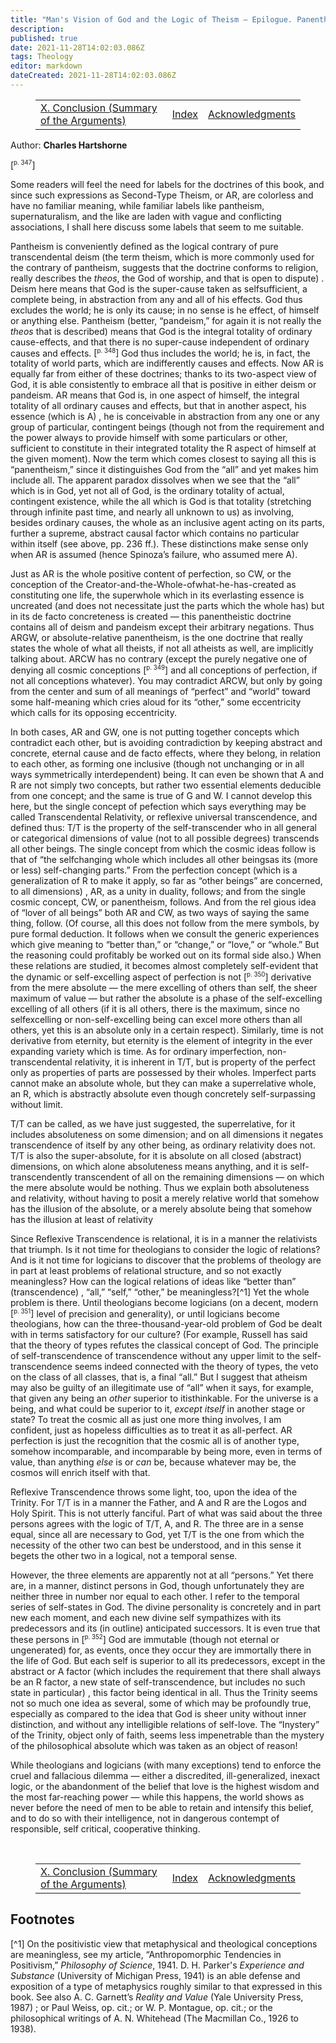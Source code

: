 ```yaml
---
title: "Man's Vision of God and the Logic of Theism — Epilogue. Panentheism, Transcendental Relativity, and the Trinity"
description: 
published: true
date: 2021-11-28T14:02:03.086Z
tags: Theology
editor: markdown
dateCreated: 2021-11-28T14:02:03.086Z
---
```


<figure class="table chapter-navigator">
  <table>
    <tbody>
      <tr>
        <td><a href="/en/book/Charles_Hartshorne/Mans_Vision_of_God/10">X. Conclusion (Summary of the Arguments)</a></td>
        <td><a href="/en/book/Charles_Hartshorne/Mans_Vision_of_God/Index">Index</a></td>
        <td><a href="/en/book/Charles_Hartshorne/Mans_Vision_of_God/Acknowledgments">Acknowledgments</a></td>
      </tr>
    </tbody>
  </table>
</figure>

Author: **Charles Hartshorne**

<span id="p347">[<sup><small>p. 347</small></sup>]</span>

Some readers will feel the need for labels for the doctrines of this book, and since such expressions as Second-Type Theism, or AR, are colorless and have no familiar meaning, while familiar labels like pantheism, supernaturalism, and the like are laden with vague and conflicting associations, I shall here discuss some labels that seem to me suitable. 

Pantheism is conveniently defined as the logical contrary of pure transcendental deism (the term theism, which is more commonly used for the contrary of pantheism, suggests that the doctrine conforms to religion, really describes the _theos_, the God of worship, and that is open to dispute) . Deism here means that God is the super-cause taken as selfsufficient, a complete being, in abstraction from any and all of his effects. God thus excludes the world; he is only its cause; in no sense is he effect, of himself or anything else. Pantheism (better, “pandeism,” for again it is not really the _theos_ that is described) means that God is the integral totality of ordinary cause-effects, and that there is no super-cause independent of ordinary causes and effects. <span id="p348">[<sup><small>p. 348</small></sup>]</span> God thus includes the world; he is, in fact, the totality of world parts, which are indifferently causes and effects. Now AR is equally far from either of these doctrines; thanks to its two-aspect view of God, it is able consistently to embrace all that is positive in either deism or pandeism. AR means that God is, in one aspect of himself, the integral totality of all ordinary causes and effects, but that in another aspect, his essence (which is A) , he is conceivable in abstraction from any one or any group of particular, contingent beings (though not from the requirement and the power always to provide himself with some particulars or other, sufficient to constitute in their integrated totality the R aspect of himself at the given moment). Now the term which comes closest to saying all this is “panentheism,” since it distinguishes God from the “all” and yet makes him include all. The apparent paradox dissolves when we see that the “all” which is in God, yet not all of God, is the ordinary totality of actual, contingent existence, while the all which is God is that totality (stretching through infinite past time, and nearly all unknown to us) as involving, besides ordinary causes, the whole as an inclusive agent acting on its parts, further a supreme, abstract causal factor which contains no particular within itself (see above, pp. 236 ff.). These distinctions make sense only when AR is assumed (hence Spinoza’s failure, who assumed mere A). 

Just as AR is the whole positive content of perfection, so CW, or the conception of the Creator-and-the-Whole-ofwhat-he-has-created as constituting one life, the superwhole which in its everlasting essence is uncreated (and does not necessitate just the parts which the whole has) but in its de facto concreteness is created — this panentheistic doctrine contains all of deism and pandeism except their arbitrary negations. Thus ARGW, or absolute-relative panentheism, is the one doctrine that really states the whole of what all theists, if not all atheists as well, are implicitly talking about. ARCW has no contrary (except the purely negative one of denying all cosmic conceptions <span id="p349">[<sup><small>p. 349</small></sup>]</span> and all conceptions of perfection, if not all conceptions whatever). You may contradict ARCW, but only by going from the center and sum of all meanings of “perfect” and “world” toward some half-meaning which cries aloud for its “other,” some eccentricity which calls for its opposing eccentricity. 

In both cases, AR and GW, one is not putting together concepts which contradict each other, but is avoiding contradiction by keeping abstract and concrete, eternal cause and de facto effects, where they belong, in relation to each other, as forming one inclusive (though not unchanging or in all ways symmetrically interdependent) being. It can even be shown that A and R are not simply two concepts, but rather two essential elements deducible from one concept; and the same is true of G and W. I cannot develop this here, but the single concept of pefection which says everything may be called Transcendental Relativity, or reflexive universal transcendence, and defined thus: T/T is the property of the self-transcender who in all general or categorical dimensions of value (not to all possible degrees) transcends all other beings. The single concept from which the cosmic ideas follow is that of “the selfchanging whole which includes all other beingsas its (more or less) self-changing parts.” From the perfection concept (which is a generalization of R to make it apply, so far as “other beings” are concerned, to all dimensions) , AR, as a unity in duality, follows; and from the single cosmic concept, CW, or panentheism, follows. And from the rel gious idea of “lover of all beings” both AR and CW, as two ways of saying the same thing, follow. (Of course, all this does not follow from the mere symbols, by pure formal deduction. It follows when we consult the generic experiences which give meaning to “better than,” or “change,” or “love,” or “whole.” But the reasoning could profitably be worked out on its formal side also.) When these relations are studied, it becomes almost completely self-evident that the dynamic or self-excelling aspect of perfection is not <span id="p350">[<sup><small>p. 350</small></sup>]</span> derivative from the mere absolute — the mere excelling of others than self, the sheer maximum of value — but rather the absolute is a phase of the self-excelling excelling of all others (if it is all others, there is the maximum, since no selfexcelling or non-self-excelling being can excel more others than all others, yet this is an absolute only in a certain respect). Similarly, time is not derivative from eternity, but eternity is the element of integrity in the ever expanding variety which is time. As for ordinary imperfection, non-transcendental relativity, it is inherent in T/T, but is property of the perfect only as properties of parts are possessed by their wholes. Imperfect parts cannot make an absolute whole, but they can make a superrelative whole, an R, which is abstractly absolute even though concretely self-surpassing without limit. 

T/T can be called, as we have just suggested, the superrelative, for it includes absoluteness on some dimension; and on all dimensions it negates transcendence of itself by any other being, as ordinary relativity does not. T/T is also the super-absolute, for it is absolute on all closed (abstract) dimensions, on which alone absoluteness means anything, and it is self-transcendently transcendent of all on the remaining dimensions — on which the mere absolute would be nothing. Thus we explain both absoluteness and relativity, without having to posit a merely relative world that somehow has the illusion of the absolute, or a merely absolute being that somehow has the illusion at least of relativity 

Since Reflexive Transcendence is relational, it is in a manner the relativists that triumph. Is it not time for theologians to consider the logic of relations? And is it not time for logicians to discover that the problems of theology are in part at least problems of relational structure, and so not exactly meaningless? How can the logical relations of ideas like “better than” (transcendence) , “all,” “self,” “other,” be meaningless?[^1] Yet the whole problem is there. Until theologians become logicians (on a decent, modern <span id="p351">[<sup><small>p. 351</small></sup>]</span> level of precision and generality), or until logicians become theologians, how can the three-thousand-year-old problem of God be dealt with in terms satisfactory for our culture? (For example, Russell has said that the theory of types refutes the classical concept of God. The principle of self-transcendence of transcendence without any upper limit to the self-transcendence seems indeed connected with the theory of types, the veto on the class of all classes, that is, a final “all.” But I suggest that atheism may also be guilty of an illegitimate use of “all” when it says, for example, that given any being an _other_ superior to itisthinkable. For the universe is a being, and what could be superior to it, _except itself_ in another stage or state? To treat the cosmic all as just one more thing involves, I am confident, just as hopeless difficulties as to treat it as all-perfect. AR perfection is just the recognition that the cosmic all is of another type, somehow incomparable, and incomparable by being more, even in terms of value, than anything _else_ is or _can_ be, because whatever may be, the cosmos will enrich itself with that. 

Reflexive Transcendence throws some light, too, upon the idea of the Trinity. For T/T is in a manner the Father, and A and R are the Logos and Holy Spirit. This is not utterly fanciful. Part of what was said about the three persons agrees with the logic of T/T, A, and R. The three are in a sense equal, since all are necessary to God, yet T/T is the one from which the necessity of the other two can best be understood, and in this sense it begets the other two in a logical, not a temporal sense. 

However, the three elements are apparently not at all “persons.” Yet there are, in a manner, distinct persons in God, though unfortunately they are neither three in number nor equal to each other. I refer to the temporal series of self-states in God. The divine personality is concretely and in part new each moment, and each new divine self sympathizes with its predecessors and its (in outline) anticipated successors. It is even true that these persons in <span id="p352">[<sup><small>p. 352</small></sup>]</span> God are immutable (though not eternal or ungenerated) for, as events, once they occur they are immortally there in the life of God. But each self is superior to all its predecessors, except in the abstract or A factor (which includes the requirement that there shall always be an R factor, a new state of self-transcendence, but includes no such state in particular) , this factor being identical in all. Thus the Trinity seems not so much one idea as several, some of which may be profoundly true, especially as compared to the idea that God is sheer unity without inner distinction, and without any intelligible relations of self-love. The “Inystery” of the Trinity, object only of faith, seems less impenetrable than the mystery of the philosophical absolute which was taken as an object of reason! 

While theologians and logicians (with many exceptions) tend to enforce the cruel and fallacious dilemma — either a discredited, ill-generalized, inexact logic, or the abandonment of the belief that love is the highest wisdom and the most far-reaching power — while this happens, the world shows as never before the need of men to be able to retain and intensify this belief, and to do so with their intelligence, not in dangerous contempt of responsible, self critical, cooperative thinking.

<br>

<figure class="table chapter-navigator">
  <table>
    <tbody>
      <tr>
        <td><a href="/en/book/Charles_Hartshorne/Mans_Vision_of_God/10">X. Conclusion (Summary of the Arguments)</a></td>
        <td><a href="/en/book/Charles_Hartshorne/Mans_Vision_of_God/Index">Index</a></td>
        <td><a href="/en/book/Charles_Hartshorne/Mans_Vision_of_God/Acknowledgments">Acknowledgments</a></td>
      </tr>
    </tbody>
  </table>
</figure>

## Footnotes

[^1] On the positivistic view that metaphysical and theological conceptions are meaningless, see my article, “Anthropomorphic Tendencies in Positivism,” _Philosophy of Science_, 1941. D. H. Parker's _Experience and Substance_ (University of Michigan Press, 1941) is an able defense and exposition of a type of metaphysics roughly similar to that expressed in this book. See also A. C. Garnett’s _Reality and Value_ (Yale University Press, 1987) ; or Paul Weiss, op. cit.; or W. P. Montague, op. cit.; or the philosophical writings of A. N. Whitehead (The Macmillan Co., 1926 to 1938).